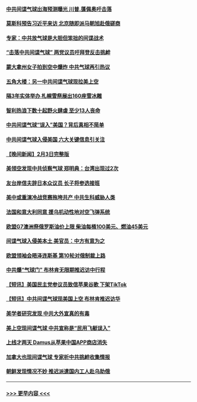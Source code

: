 #### [中共间谍气球出海预测曝光 川普.蓬佩奥吁击落](../pages/prog202/a103642141.md?t=02050643) 
#### [莫斯科预告习近平来访 北京随即派马朝旭赴俄磋商](../pages/prog202/a103642134.md?t=02050643) 
#### [专家：中共放气球是大胆但笨拙的间谍战术](../pages/prog202/a103642022.md?t=02050643) 
#### [“击落中共间谍气球” 两党议员吁拜登反击挑衅](../pages/prog202/a103642018.md?t=02050643) 
#### [蒙大拿州女子拍到空中爆炸 中共气球再引热议](../pages/prog202/a103642014.md?t=02050643) 
#### [五角大楼：另一中共间谍气球现拉美上空](../pages/prog202/a103641977.md?t=02050643) 
#### [隔3年实体举办 札幌雪祭展出160座雪冰雕](../pages/prog202/a103641972.md?t=02050643) 
#### [智利热浪下数十起野火肆虐 至少13人丧命](../pages/prog202/a103641943.md?t=02050643) 
#### [中共间谍气球“误入”美国？背后真相不简单](../pages/prog202/a103641797.md?t=02050643) 
#### [中共间谍气球入侵美国 六大关键信息引关注](../pages/prog202/a103641899.md?t=02050643) 
#### [【晚间新闻】2月3日完整版](../pages/prog202/a103641793.md?t=02050643) 
#### [美领空发现中共侦察气球 郑明典：台湾出现过2次](../pages/prog202/a103641796.md?t=02050643) 
#### [友台岸信夫辞日本众议员 长子将参选接班](../pages/prog202/a103641747.md?t=02050643) 
#### [美中或重演冷战竞赛拖垮共产 中共生科威胁人类](../pages/prog202/a103641735.md?t=02050643) 
#### [法国和意大利同意 援乌机动性地对空飞弹系统](../pages/prog202/a103641726.md?t=02050643) 
#### [欧盟G7澳洲祭俄罗斯油价上限 柴油每桶100美元、燃油45美元](../pages/prog202/a103641708.md?t=02050643) 
#### [间谍气球入侵美本土 美官员：中方有意为之](../pages/prog202/a103641670.md?t=02050643) 
#### [欧盟领袖会晤泽连斯基 第10轮对俄制裁上路](../pages/prog202/a103641671.md?t=02050643) 
#### [中共爆“气球门” 布林肯无限期推迟访中行程](../pages/prog202/a103641668.md?t=02050643) 
#### [【短讯】美国民主党参议员致信苹果谷歌 下架TikTok](../pages/prog202/a103641483.md?t=02050643) 
#### [【短讯】中共间谍气球现美国上空 布林肯推迟访华](../pages/prog202/a103641482.md?t=02050643) 
#### [美学者研究发现 中共大外宣真的有毒](../pages/prog202/a103641321.md?t=02050643) 
#### [美上空现间谍气球 中共宣称是“民用飞艇误入”](../pages/prog202/a103641060.md?t=02050643) 
#### [上线才两天 Damus从苹果中国APP商店消失](../pages/prog202/a103641086.md?t=02050643) 
#### [加拿大也现间谍气球 专家析中共挑衅收集情报](../pages/prog202/a103641485.md?t=02050643) 
#### [朝鲜发现情况不妙 推迟派遣国内工人赴乌助俄](../pages/prog202/a103641070.md?t=02050643) 

----
#### [ >>> 更早内容 <<< ](../indexes/prog202-earlier.md)
